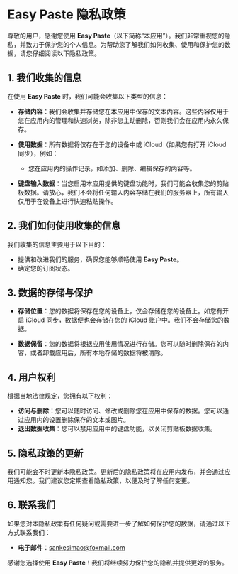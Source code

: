 # Easy Paste 隐私政策

尊敬的用户，感谢您使用 **Easy Paste**（以下简称“本应用”）。我们非常重视您的隐私，并致力于保护您的个人信息。为帮助您了解我们如何收集、使用和保护您的数据，请您仔细阅读以下隐私政策。

## 1. 我们收集的信息

在使用 **Easy Paste** 时，我们可能会收集以下类型的信息：

- **存储内容**：我们会收集并存储您在本应用中保存的文本内容。这些内容仅用于您在应用内的管理和快速浏览，除非您主动删除，否则我们会在应用内永久保存。
  
- **使用数据**：所有数据将仅存在于您的设备中或 iCloud（如果您有打开 iCloud 同步），例如：
  - 您在应用内的操作记录，如添加、删除、编辑保存的内容等。

- **键盘输入数据**：当您启用本应用提供的键盘功能时，我们可能会收集您的剪贴板数据。请放心，我们不会将任何输入内容存储在我们的服务器上，所有输入仅用于在设备上进行快速粘贴操作。

## 2. 我们如何使用收集的信息

我们收集的信息主要用于以下目的：

- 提供和改进我们的服务，确保您能够顺畅使用 **Easy Paste**。
- 确定您的订阅状态。

## 3. 数据的存储与保护

- **存储位置**：您的数据将保存在您的设备上，仅会存储在您的设备上。如您有开启 iCloud 同步，数据便也会存储在您的 iCloud 账户中。我们不会存储您的数据。
  
- **数据保留**：您的数据将根据应用使用情况进行存储。您可以随时删除保存的内容，或者卸载应用后，所有本地存储的数据将被清除。

## 4. 用户权利

根据当地法律规定，您拥有以下权利：

- **访问与删除**：您可以随时访问、修改或删除您在应用中保存的数据。您可以通过应用内的设置删除保存的文本或图片。
- **退出数据收集**：您可以禁用应用中的键盘功能，以关闭剪贴板数据收集。

## 5. 隐私政策的更新

我们可能会不时更新本隐私政策。更新后的隐私政策将在应用内发布，并会通过应用通知您。我们建议您定期查看隐私政策，以便及时了解任何变更。

## 6. 联系我们

如果您对本隐私政策有任何疑问或需要进一步了解如何保护您的数据，请通过以下方式联系我们：

- **电子邮件**：[sankesimao@foxmail.com](mailto:sankesimao@foxmail.com)

感谢您选择使用 **Easy Paste**！我们将继续努力保护您的隐私并提供更好的服务。
